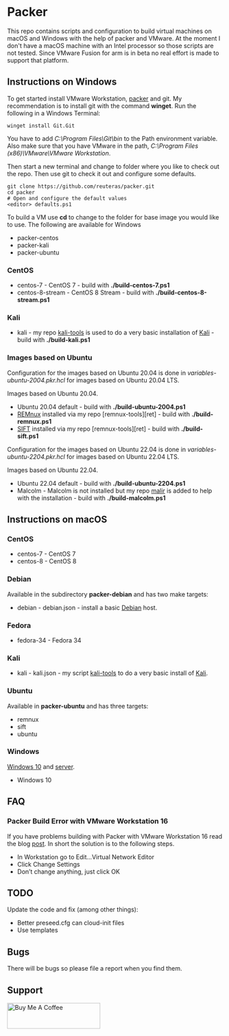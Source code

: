 # Packer

This repo contains scripts and configuration to build virtual machines on macOS and Windows with the help of packer and VMware. At the moment I don't have a macOS machine with an Intel processor so those scripts are not tested. Since VMware Fusion for arm is in beta no real effort is made to support that platform.

## Instructions on Windows

To get started install VMware Workstation, [packer][pai] and git. My recommendation is to install git with the command **winget**. Run the following in a Windows Terminal:

    winget install Git.Git

You have to add *C:\Program Files\Git\bin* to the Path environment variable. Also make sure that you have VMware in the path, *C:\Program Files (x86)\VMware\VMware Workstation*.

Then start a new terminal and change to folder where you like to check out the repo. Then use git to check it out and configure some defaults.

    git clone https://github.com/reuteras/packer.git
    cd packer
    # Open and configure the default values
    <editor> defaults.ps1

To build a VM use **cd** to change to the folder for base image you would like to use. The following are available for Windows

- packer-centos
- packer-kali
- packer-ubuntu

### CentOS

- centos-7 - CentOS 7 - build with **./build-centos-7.ps1**
- centos-8-stream - CentOS 8 Stream - build with **./build-centos-8-stream.ps1**

### Kali

- kali - my repo [kali-tools][kat] is used to do a very basic installation of [Kali][kal] - build with **./build-kali.ps1**

### Images based on Ubuntu

Configuration for the images based on Ubuntu 20.04 is done in *variables-ubuntu-2004.pkr.hcl* for images based on Ubuntu 20.04 LTS.

Images based on Ubuntu 20.04.

- Ubuntu 20.04 default - build with **./build-ubuntu-2004.ps1**
- [REMnux][rem] installed via my repo [remnux-tools][ret] - build with **./build-remnux.ps1**
- [SIFT][sif] installed via my repo [remnux-tools][ret] - build with **./build-sift.ps1**

Configuration for the images based on Ubuntu 22.04 is done in *variables-ubuntu-2204.pkr.hcl* for images based on Ubuntu 22.04 LTS.

Images based on Ubuntu 22.04.

- Ubuntu 22.04 default - build with **./build-ubuntu-2204.ps1**
- Malcolm - Malcolm is not installed but my repo [malir][mal] is added to help with the installation - build with **./build-malcolm.ps1**

## Instructions on macOS

### CentOS

- centos-7 - CentOS 7
- centos-8 - CentOS 8

### Debian

Available in the subdirectory **packer-debian** and has two make targets:

- debian - debian.json - install a basic [Debian][deb] host.

### Fedora

- fedora-34 - Fedora 34

### Kali

- kali - kali.json - my script [kali-tools][kat] to do a very basic install of [Kali][kal].

### Ubuntu

Available in **packer-ubuntu** and has three targets:

- remnux
- sift
- ubuntu

### Windows

[Windows 10][w10] and [server][wse].

- Windows 10

## FAQ

### Packer Build Error with VMware Workstation 16

If you have problems building with Packer with VMware Workstation 16 read the blog [post][pbe]. In short the solution is to the following steps.

- In Workstation go to Edit...Virtual Network Editor
- Click Change Settings
- Don’t change anything, just click OK

## TODO

Update the code and fix (among other things):

- Better preseed.cfg can cloud-init files
- Use templates

## Bugs

There will be bugs so please file a report when you find them.

## Support

<a href="https://www.buymeacoffee.com/reuteras" target="_blank"><img src="https://cdn.buymeacoffee.com/buttons/v2/default-yellow.png" alt="Buy Me A Coffee" style="height: 60px !important;width: 217px !important;" ></a>


  [deb]: https://debian.org
  [kal]: https://www.kali.org
  [kat]: https://github.com/reuteras/kali-tools
  [mal]: https://github.com/reuteras/malir
  [pai]: https://www.packer.io/downloads
  [pbe]: https://www.vgemba.net/vmware/Packer-Workstation-Error
  [rem]: https://remnux.org
  [sif]: https://digital-forensics.sans.org/community/downloads/
  [w10]: https://www.microsoft.com/en-us/windows
  [wse]: https://www.microsoft.com/en-us/cloud-platform/windows-server
